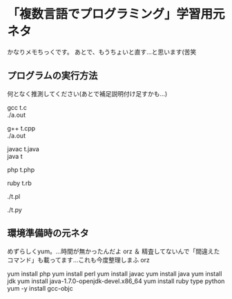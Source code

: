 # 「複数言語でプログラミング」学習用元ネタ
かなりメモちっくです。
あとで、もうちょいと直す…と思います(苦笑

## プログラムの実行方法
何となく推測してください(あとで補足説明付け足すかも…)

gcc t.c  
./a.out

g++ t.cpp  
./a.out

javac t.java  
java t

php t.php

ruby t.rb

./t.pl

./t.py

## 環境準備時の元ネタ
めずらしくyum。…時間が無かったんだよ orz
＆ 精査してないんで「間違えたコマンド」も載ってます…これも今度整理しまふ orz

yum install php
yum install perl
yum install javac
yum install java
yum install jdk
yum install java-1.7.0-openjdk-devel.x86_64
yum install ruby
type python
yum -y install gcc-objc




